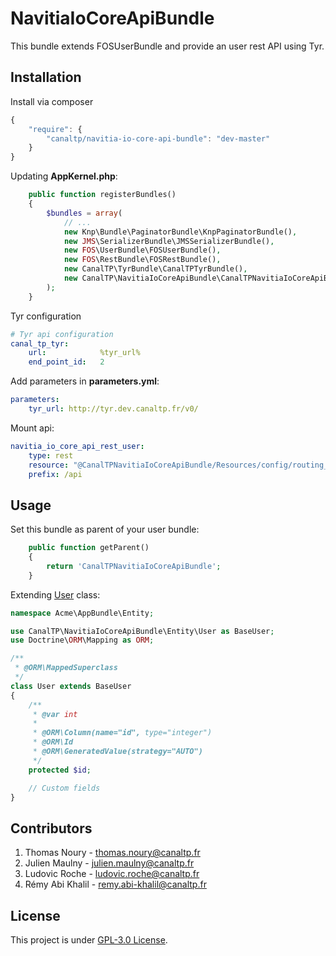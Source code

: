 NavitiaIoCoreApiBundle
======================

This bundle extends FOSUserBundle and provide an user rest API using Tyr.


## Installation

Install via composer

``` js
{
    "require": {
        "canaltp/navitia-io-core-api-bundle": "dev-master"
    }
}
```

Updating **AppKernel.php**:

``` php
    public function registerBundles()
    {
        $bundles = array(
            // ...
            new Knp\Bundle\PaginatorBundle\KnpPaginatorBundle(),
            new JMS\SerializerBundle\JMSSerializerBundle(),
            new FOS\UserBundle\FOSUserBundle(),
            new FOS\RestBundle\FOSRestBundle(),
            new CanalTP\TyrBundle\CanalTPTyrBundle(),
            new CanalTP\NavitiaIoCoreApiBundle\CanalTPNavitiaIoCoreApiBundle(),
        );
    }
```

Tyr configuration

``` yml
# Tyr api configuration
canal_tp_tyr:
    url:            %tyr_url%
    end_point_id:   2
```

Add parameters in **parameters.yml**:

``` yml
parameters:
    tyr_url: http://tyr.dev.canaltp.fr/v0/
```

Mount api:

``` yml
navitia_io_core_api_rest_user:
    type: rest
    resource: "@CanalTPNavitiaIoCoreApiBundle/Resources/config/routing_rest.yml"
    prefix: /api
```


## Usage

Set this bundle as parent of your user bundle:

``` php
    public function getParent()
    {
        return 'CanalTPNavitiaIoCoreApiBundle';
    }
```

Extending [User](Entity/User.php) class:

``` php
namespace Acme\AppBundle\Entity;

use CanalTP\NavitiaIoCoreApiBundle\Entity\User as BaseUser;
use Doctrine\ORM\Mapping as ORM;

/**
 * @ORM\MappedSuperclass
 */
class User extends BaseUser
{
    /**
     * @var int
     *
     * @ORM\Column(name="id", type="integer")
     * @ORM\Id
     * @ORM\GeneratedValue(strategy="AUTO")
     */
    protected $id;

    // Custom fields
}
```


## Contributors

1. Thomas Noury - thomas.noury@canaltp.fr
2. Julien Maulny - julien.maulny@canaltp.fr
3. Ludovic Roche - ludovic.roche@canaltp.fr
4. Rémy Abi Khalil - remy.abi-khalil@canaltp.fr


## License

This project is under [GPL-3.0 License](LICENSE).
